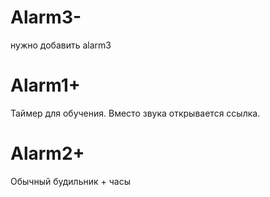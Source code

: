 # Alarm3-
нужно добавить alarm3
# Alarm1+
Таймер для обучения. Вместо звука открывается ссылка.
# Alarm2+
Обычный будильник + часы

